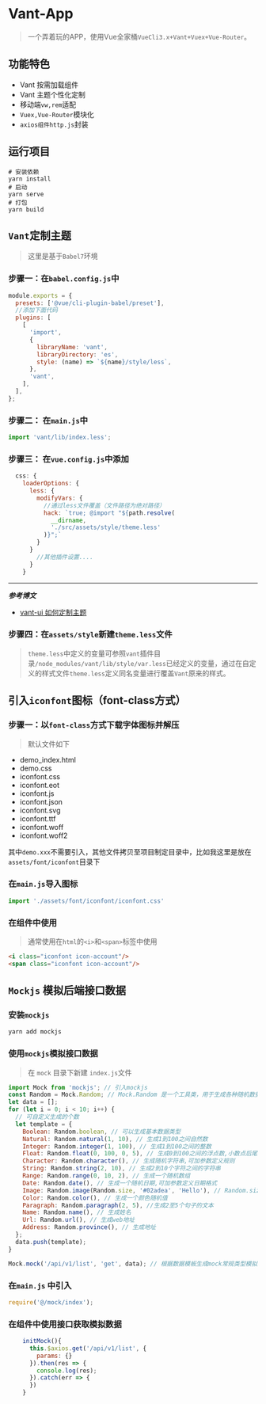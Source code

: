 # Vant-App
>一个弄着玩的APP，使用Vue全家桶`VueCli3.x+Vant+Vuex+Vue-Router`。

## 功能特色
- Vant 按需加载组件
- Vant 主题个性化定制
- 移动端`vw,rem`适配
- `Vuex,Vue-Router`模块化
- `axios组件http.js`封装



## 运行项目
```
# 安装依赖
yarn install
# 启动
yarn serve
# 打包
yarn build

```



## `Vant`定制主题

>这里是基于`Babel7`环境

### 步骤一：在`babel.config.js`中
```js
module.exports = {
  presets: ['@vue/cli-plugin-babel/preset'],
  //添加下面代码
  plugins: [
    [
      'import',
      {
        libraryName: 'vant',
        libraryDirectory: 'es',
        style: (name) => `${name}/style/less`,
      },
      'vant',
    ],
  ],
};
```
### 步骤二： 在`main.js`中
```js
import 'vant/lib/index.less';
```

### 步骤三： 在`vue.config.js`中添加
```js
  css: {
    loaderOptions: {
      less: {
        modifyVars: {
          //通过less文件覆盖（文件路径为绝对路径）
          hack: `true; @import "${path.resolve(
            __dirname,
            './src/assets/style/theme.less'
          )}";`
        }
      }
        //其他插件设置....  
      }
    }
```
---
***参考博文***
 
- [vant-ui 如何定制主题](https://blog.csdn.net/baidu_41601048/article/details/100173818)

### 步骤四：在`assets/style`新建`theme.less`文件

>`theme.less`中定义的变量可参照`vant`插件目录`/node_modules/vant/lib/style/var.less`已经定义的变量，通过在自定义的样式文件`theme.less`定义同名变量进行覆盖`Vant`原来的样式。


## 引入`iconfont`图标（font-class方式）

### 步骤一：以`font-class`方式下载字体图标并解压

>默认文件如下

- demo_index.html
- demo.css
- iconfont.css
- iconfont.eot
- iconfont.js
- iconfont.json
- iconfont.svg
- iconfont.ttf
- iconfont.woff
- iconfont.woff2

其中`demo.xxx`不需要引入，其他文件拷贝至项目制定目录中，比如我这里是放在`assets/font/iconfont`目录下
    
### 在`main.js`导入图标

```js
import './assets/font/iconfont/iconfont.css'
``` 
   
### 在组件中使用

>通常使用在`html`的`<i>`和`<span>`标签中使用

```html
<i class="iconfont icon-account"/>
<span class="iconfont icon-account"/>
```
 
## `Mockjs` 模拟后端接口数据

### 安装`mockjs`

```bash
yarn add mockjs
```

### 使用`mockjs`模拟接口数据

> 在 `mock` 目录下新建 `index.js`文件

```js
import Mock from 'mockjs'; // 引入mockjs
const Random = Mock.Random; // Mock.Random 是一个工具类，用于生成各种随机数据
let data = [];
for (let i = 0; i < 10; i++) {
  // 可自定义生成的个数
  let template = {
    Boolean: Random.boolean, // 可以生成基本数据类型
    Natural: Random.natural(1, 10), // 生成1到100之间自然数
    Integer: Random.integer(1, 100), // 生成1到100之间的整数
    Float: Random.float(0, 100, 0, 5), // 生成0到100之间的浮点数,小数点后尾数为0到5位
    Character: Random.character(), // 生成随机字符串,可加参数定义规则
    String: Random.string(2, 10), // 生成2到10个字符之间的字符串
    Range: Random.range(0, 10, 2), // 生成一个随机数组
    Date: Random.date(), // 生成一个随机日期,可加参数定义日期格式
    Image: Random.image(Random.size, '#02adea', 'Hello'), // Random.size表示将从size数据中任选一个数据
    Color: Random.color(), // 生成一个颜色随机值
    Paragraph: Random.paragraph(2, 5), //生成2至5个句子的文本
    Name: Random.name(), // 生成姓名
    Url: Random.url(), // 生成web地址
    Address: Random.province(), // 生成地址
  };
  data.push(template);
}

Mock.mock('/api/v1/list', 'get', data); // 根据数据模板生成mock常规类型模拟数据
```

### 在`main.js` 中引入

```js
require('@/mock/index');
```

### 在组件中使用接口获取模拟数据

```js
    initMock(){
      this.$axios.get('/api/v1/list', {
        params: {}
      }).then(res => {
        console.log(res);
      }).catch(err => {
      })
    }
```     
    



